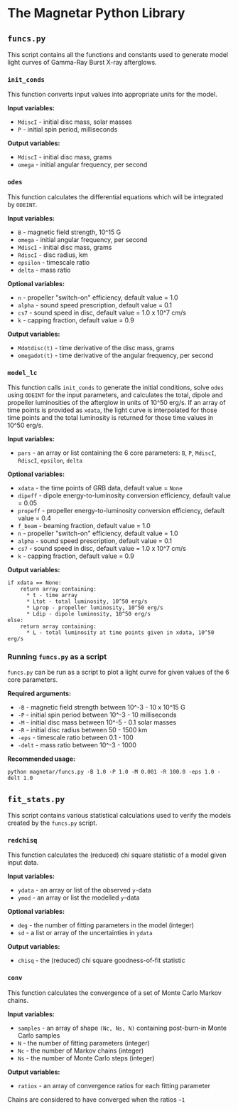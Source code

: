 # The Magnetar Python Library

## `funcs.py`

This script contains all the functions and constants used to generate model light curves of Gamma-Ray Burst X-ray afterglows.

### `init_conds`

This function converts input values into appropriate units for the model.

**Input variables:**
* `MdiscI` - initial disc mass, solar masses
* `P` - initial spin period, milliseconds

**Output variables:**
* `MdiscI` - initial disc mass, grams
* `omega` - initial angular frequency, per second

### `odes`

This function calculates the differential equations which will be integrated by `ODEINT`.

**Input variables:**
* `B` - magnetic field strength, 10^15 G
* `omega` - initial angular frequency, per second
* `MdiscI` - initial disc mass, grams
* `RdiscI` - disc radius, km
* `epsilon` - timescale ratio
* `delta` - mass ratio

**Optional variables:**
* `n` - propeller "switch-on" efficiency, default value = 1.0
* `alpha` - sound speed prescription, default value = 0.1
* `cs7` - sound speed in disc, default value = 1.0 x 10^7 cm/s
* `k` - capping fraction, default value = 0.9

**Output variables:**
* `Mdotdisc(t)` - time derivative of the disc mass, grams
* `omegadot(t)` - time derivative of the angular frequency, per second

### `model_lc`

This function calls `init_conds` to generate the initial conditions, solve `odes` using `ODEINT` for the input parameters, and calculates the total, dipole and propeller luminosities of the afterglow in units of 10^50 erg/s.
If an array of time points is provided as `xdata`, the light curve is interpolated for those time points and the total luminosity is returned for those time values in 10^50 erg/s.

**Input variables:**

* `pars` - an array or list containing the 6 core parameters: `B`, `P`, `MdiscI`, `RdiscI`, `epsilon`, `delta`

**Optional variables:**

* `xdata` - the time points of GRB data, default value = `None` 
* `dipeff` - dipole energy-to-luminosity conversion efficiency, default value = 0.05
* `propeff` - propeller energy-to-luminosity conversion efficiency, default value = 0.4
* `f_beam` - beaming fraction, default value = 1.0
* `n` - propeller "switch-on" efficiency, default value = 1.0
* `alpha` - sound speed prescription, default value = 0.1
* `cs7` - sound speed in disc, default value = 1.0 x 10^7 cm/s
* `k` - capping fraction, default value = 0.9

**Output variables:**
```
if xdata == None:
    return array containing:
      * t - time array
      * Ltot - total luminosity, 10^50 erg/s
      * Lprop - propeller luminosity, 10^50 erg/s
      * Ldip - dipole luminosity, 10^50 erg/s
else:
    return array containing:
      * L - total luminosity at time points given in xdata, 10^50 erg/s
```

### Running `funcs.py` as a script

`funcs.py` can be run as a script to plot a light curve for given values of the 6 core parameters.

**Required arguments:**

* `-B` - magnetic field strength between 10^-3 - 10 x 10^15 G
* `-P` - initial spin period between 10^-3 - 10 milliseconds
* `-M` - initial disc mass between 10^-5 - 0.1 solar masses
* `-R` - initial disc radius between 50 - 1500 km
* `-eps` - timescale ratio between 0.1 - 100
* `-delt` - mass ratio between 10^-3 - 1000

**Recommended usage:**
```
python magnetar/funcs.py -B 1.0 -P 1.0 -M 0.001 -R 100.0 -eps 1.0 -delt 1.0
```

## `fit_stats.py`

This script contains various statistical calculations used to verify the models created by the `funcs.py` script.

### `redchisq`

This function calculates the (reduced) chi square statistic of a model given input data.

**Input variables:**
* `ydata` - an array or list of the observed `y`-data
* `ymod` - an array or list the modelled `y`-data

**Optional variables:**
* `deg` - the number of fitting parameters in the model (integer)
* `sd` - a list or array of the uncertainties in `ydata`

**Output variables:**
* `chisq` - the (reduced) chi square goodness-of-fit statistic

### `conv`

This function calculates the convergence of a set of Monte Carlo Markov chains.

**Input variables:**
* `samples` - an array of shape `(Nc, Ns, N)` containing post-burn-in Monte Carlo samples
* `N` - the number of fitting parameters (integer)
* `Nc` - the number of Markov chains (integer)
* `Ns` - the number of Monte Carlo steps (integer)

**Output variables:**
* `ratios` - an array of convergence ratios for each fitting parameter

Chains are considered to have converged when the ratios `~1`
